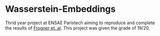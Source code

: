 # Wasserstein-Embeddings

Thrid year project at ENSAE Paristech aiming to reproduce and complete the results of [Frogner et. al](https://arxiv.org/pdf/1905.03329.pdf). 
This project was given the grade of 19/20.
